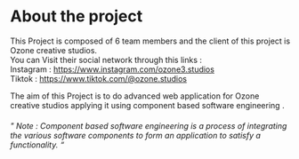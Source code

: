 # About the project
This Project is composed of 6 team members and the client of this project is Ozone creative studios.<br>
You can Visit their social network through this links :<br>
Instagram : https://www.instagram.com/ozone3.studios <br>
Tiktok : https://www.tiktok.com/@ozone.studios <br>

The aim of this Project is to do advanced web application for Ozone creative studios applying it using component based software engineering . <br>
<h6>" Note : Component based software engineering is a process of integrating the various software components to form an application to satisfy a functionality. “</h6> 
